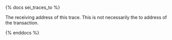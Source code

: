 {% docs sei_traces_to %}

The receiving address of this trace. This is not necessarily the to address of the transaction. 

{% enddocs %}